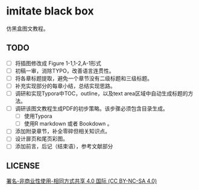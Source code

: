 # imitate black box
仿黑盒图文教程。

## TODO
- [ ] 将插图修改成 Figure 1-1,1-2,A-1形式
- [ ] 初稿一审，消除TYPO，改善语言连贯性。
- [ ] 将各章标题提取，避免一个章节没有二级标题和三级标题。
- [ ] 补充实现部分的每章小结，总结实现思路。
- [ ] 调研和实现Typora中TOC，outline，以及text area区域中自动生成标题的方法。
- [ ] 调研该图文教程生成PDF的初步策略。该步骤必须包含目录生成。
   - [ ] 使用Typora
   - [ ] 使用R markdown 或者 Bookdown 。
- [ ] 添加附录章节，补全零碎但相关知识点。
- [ ] 设计扉页和尾页彩图。
- [ ] 添加前言，后记（结束语），参考文献部分

## LICENSE
[署名-非商业性使用-相同方式共享 4.0 国际 (CC BY-NC-SA 4.0)](https://creativecommons.org/licenses/by-nc-sa/4.0/deed.zh)
